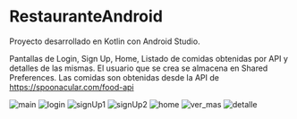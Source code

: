# RestauranteAndroid

Proyecto desarrollado en Kotlin con Android Studio.

Pantallas de Login, Sign Up, Home, Listado de comidas obtenidas por API y detalles de las mismas.
El usuario que se crea se almacena en Shared Preferences. Las comidas son obtenidas desde la API de https://spoonacular.com/food-api

![main](https://user-images.githubusercontent.com/58864574/180096969-401d3d9e-a8e1-414a-b730-37fd2cb6996e.png)
![login](https://user-images.githubusercontent.com/58864574/180096965-d7dbaaf4-d91f-4bda-beda-4b5666c1f23a.png)
![signUp1](https://user-images.githubusercontent.com/58864574/180096970-d9eed051-fc8f-409f-8d07-926053015069.png)
![signUp2](https://user-images.githubusercontent.com/58864574/180096972-a1f662b4-c560-46e7-9602-de244882dc2e.png)
![home](https://user-images.githubusercontent.com/58864574/180096962-4f34eb6e-a45b-4c40-8b66-f0b0e4a15d67.png)
![ver_mas](https://user-images.githubusercontent.com/58864574/180096973-9d2d3b64-623f-457f-9122-f28361983637.png)
![detalle](https://user-images.githubusercontent.com/58864574/180096974-0e273395-79d3-4fb6-bf14-7cf9b554c041.png)
